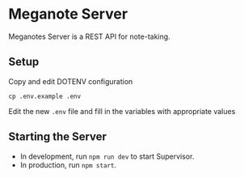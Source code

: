 # Meganote Server

Meganotes Server is a REST API for note-taking.

## Setup

Copy and edit DOTENV configuration

```shell
cp .env.example .env
```

Edit the new `.env` file and fill in the variables with appropriate values

## Starting the Server

* In development, run `npm run dev` to start Supervisor.
* In production, run `npm start`.
